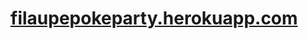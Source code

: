 <h1><a href="[filaupepokeparty.herokuapp.com/](https://filaupepokeparty.herokuapp.com/)">filaupepokeparty.herokuapp.com</a></h1>
